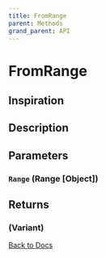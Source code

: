 ```yaml
---
title: FromRange
parent: Methods
grand_parent: API
---
```



# FromRange
## Inspiration
## Description
## Parameters
### `Range` (Range [Object])
## Returns
### (Variant)

[Back to Docs](https://senipah.github.io/VBA-Better-Array/)





